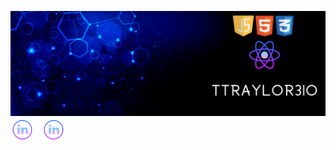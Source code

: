 ![Header for the profile Page](1.png)
<a href='http://www.linkedin.com/in/ttraylor310' target='_blank' rel='noopenernoreferrer'><img height='38' src='./linkedin.png'></a>&nbsp;&nbsp;
<a href='http://www.linkedin.com/in/ttraylor310' target='_blank' rel='noopenernoreferrer'><img height='38' src='./linkedin.png'></a>&nbsp;&nbsp;

<!-- <img src='https://visitor-badge.glitch.me/badge?page_id=ttraylor310.ttraylor310&left_color=darkblue&right_color=black' width='110px'> -->





<!--
- 🔭 I’m currently working on ...
- 🌱 I’m currently learning ...
- 👯 I’m looking to collaborate on ...
- 🤔 I’m looking for help with ...
- 💬 Ask me about ...
- 📫 How to reach me: ...
- 😄 Pronouns: ...
- ⚡ Fun fact: ...
-->

 <!-- ![Header for the profile Page](header.png)
 ![Header for the profile Page](1.png)


[![Top Langs](https://github-readme-stats.vercel.app/api/top-langs/?username=ttraylor310&layout=compact&theme=algolia&exclude_repo=data-structures-and-algorithms)](https://github.com/ttraylor310/github-readme-stats)

<!-- [![Tim's GitHub stats](https://github-readme-stats.vercel.app/api?username=ttraylor310&count_private=true&show_icons=true&theme=algolia)](https://github.com/ttraylor310/github-readme-stats) -->

<!-- [![Tim Traylor's stats](https://github-readme-stats.vercel.app/api/wakatime?username=ttraylor310)](https://github.com/ttraylor310/github-readme-stats) -->




<!-- <a href="https://github.com/ttraylor310/bt-auth-api">
  <img align="center" src="https://github-readme-stats.vercel.app/api/pin/?username=ttraylor310&theme=algolia&repo=bt-auth-api" />
</a> -->




<!-- <a href="https://github.com/ttraylor310/caps">
  <img align="center" src="https://github-readme-stats.vercel.app/api/pin/?username=ttraylor310&repo=caps" />
</a> -->




<!-- 
<h1 align="center">Hi 👋, I'm Tim Traylor</h1>
<h3 align="center">Full-Stack JavaScript developer from Submarine Nuclear Electrician</h3>

<p align="left"> <img src="https://komarev.com/ghpvc/?username=ttraylor310&label=Profile%20views&color=0e75b6&style=flat" alt="ttraylor310" /> </p>

- 🌱 I’m currently learning **JavaScript. Always**

- 📫 How to reach me **ttraylor310@gmail.com**

- ⚡ Fun fact **I've lived on a sailboat as a child and an adult**

<h3 align="left">Connect with me:</h3>
<p align="left">
<a href="https://linkedin.com/in/ttraylor310" target="blank"><img align="center" src="https://raw.githubusercontent.com/rahuldkjain/github-profile-readme-generator/master/src/images/icons/Social/linked-in-alt.svg" alt="ttraylor310" height="30" width="40" /></a>
</p>

<h3 align="left">Languages and Tools:</h3>
<p align="left"> <a href="https://www.gnu.org/software/bash/" target="_blank" rel="noreferrer"> <img src="https://www.vectorlogo.zone/logos/gnu_bash/gnu_bash-icon.svg" alt="bash" width="40" height="40"/> </a> <a href="https://getbootstrap.com" target="_blank" rel="noreferrer"> <img src="https://raw.githubusercontent.com/devicons/devicon/master/icons/bootstrap/bootstrap-plain-wordmark.svg" alt="bootstrap" width="40" height="40"/> </a> <a href="https://www.w3schools.com/css/" target="_blank" rel="noreferrer"> <img src="https://raw.githubusercontent.com/devicons/devicon/master/icons/css3/css3-original-wordmark.svg" alt="css3" width="40" height="40"/> </a> <a href="https://www.cypress.io" target="_blank" rel="noreferrer"> <img src="https://raw.githubusercontent.com/simple-icons/simple-icons/6e46ec1fc23b60c8fd0d2f2ff46db82e16dbd75f/icons/cypress.svg" alt="cypress" width="40" height="40"/> </a> <a href="https://www.djangoproject.com/" target="_blank" rel="noreferrer"> <img src="https://cdn.worldvectorlogo.com/logos/django.svg" alt="django" width="40" height="40"/> </a> <a href="https://expressjs.com" target="_blank" rel="noreferrer"> <img src="https://raw.githubusercontent.com/devicons/devicon/master/icons/express/express-original-wordmark.svg" alt="express" width="40" height="40"/> </a> <a href="https://www.figma.com/" target="_blank" rel="noreferrer"> <img src="https://www.vectorlogo.zone/logos/figma/figma-icon.svg" alt="figma" width="40" height="40"/> </a> <a href="https://git-scm.com/" target="_blank" rel="noreferrer"> <img src="https://www.vectorlogo.zone/logos/git-scm/git-scm-icon.svg" alt="git" width="40" height="40"/> </a> <a href="https://heroku.com" target="_blank" rel="noreferrer"> <img src="https://www.vectorlogo.zone/logos/heroku/heroku-icon.svg" alt="heroku" width="40" height="40"/> </a> <a href="https://www.w3.org/html/" target="_blank" rel="noreferrer"> <img src="https://raw.githubusercontent.com/devicons/devicon/master/icons/html5/html5-original-wordmark.svg" alt="html5" width="40" height="40"/> </a> <a href="https://developer.mozilla.org/en-US/docs/Web/JavaScript" target="_blank" rel="noreferrer"> <img src="https://raw.githubusercontent.com/devicons/devicon/master/icons/javascript/javascript-original.svg" alt="javascript" width="40" height="40"/> </a> <a href="https://jestjs.io" target="_blank" rel="noreferrer"> <img src="https://www.vectorlogo.zone/logos/jestjsio/jestjsio-icon.svg" alt="jest" width="40" height="40"/> </a> <a href="https://www.linux.org/" target="_blank" rel="noreferrer"> <img src="https://raw.githubusercontent.com/devicons/devicon/master/icons/linux/linux-original.svg" alt="linux" width="40" height="40"/> </a> <a href="https://www.mongodb.com/" target="_blank" rel="noreferrer"> <img src="https://raw.githubusercontent.com/devicons/devicon/master/icons/mongodb/mongodb-original-wordmark.svg" alt="mongodb" width="40" height="40"/> </a> <a href="https://www.mysql.com/" target="_blank" rel="noreferrer"> <img src="https://raw.githubusercontent.com/devicons/devicon/master/icons/mysql/mysql-original-wordmark.svg" alt="mysql" width="40" height="40"/> </a> <a href="https://nextjs.org/" target="_blank" rel="noreferrer"> <img src="https://cdn.worldvectorlogo.com/logos/nextjs-2.svg" alt="nextjs" width="40" height="40"/> </a> <a href="https://nodejs.org" target="_blank" rel="noreferrer"> <img src="https://raw.githubusercontent.com/devicons/devicon/master/icons/nodejs/nodejs-original-wordmark.svg" alt="nodejs" width="40" height="40"/> </a> <a href="https://www.postgresql.org" target="_blank" rel="noreferrer"> <img src="https://raw.githubusercontent.com/devicons/devicon/master/icons/postgresql/postgresql-original-wordmark.svg" alt="postgresql" width="40" height="40"/> </a> <a href="https://postman.com" target="_blank" rel="noreferrer"> <img src="https://www.vectorlogo.zone/logos/getpostman/getpostman-icon.svg" alt="postman" width="40" height="40"/> </a> <a href="https://reactjs.org/" target="_blank" rel="noreferrer"> <img src="https://raw.githubusercontent.com/devicons/devicon/master/icons/react/react-original-wordmark.svg" alt="react" width="40" height="40"/> </a> <a href="https://reactnative.dev/" target="_blank" rel="noreferrer"> <img src="https://reactnative.dev/img/header_logo.svg" alt="reactnative" width="40" height="40"/> </a> <a href="https://redux.js.org" target="_blank" rel="noreferrer"> <img src="https://raw.githubusercontent.com/devicons/devicon/master/icons/redux/redux-original.svg" alt="redux" width="40" height="40"/> </a> <a href="https://sass-lang.com" target="_blank" rel="noreferrer"> <img src="https://raw.githubusercontent.com/devicons/devicon/master/icons/sass/sass-original.svg" alt="sass" width="40" height="40"/> </a> <a href="https://www.sqlite.org/" target="_blank" rel="noreferrer"> <img src="https://www.vectorlogo.zone/logos/sqlite/sqlite-icon.svg" alt="sqlite" width="40" height="40"/> </a> <a href="https://tailwindcss.com/" target="_blank" rel="noreferrer"> <img src="https://www.vectorlogo.zone/logos/tailwindcss/tailwindcss-icon.svg" alt="tailwind" width="40" height="40"/> </a> </p>

<p><img align="left" src="https://github-readme-stats.vercel.app/api/top-langs?username=ttraylor310&show_icons=true&locale=en&layout=compact" alt="ttraylor310" /></p>

<p>&nbsp;<img align="center" src="https://github-readme-stats.vercel.app/api?username=ttraylor310&show_icons=true&locale=en" alt="ttraylor310" /></p>

<p><img align="center" src="https://github-readme-streak-stats.herokuapp.com/?user=ttraylor310&" alt="ttraylor310" /></p> -->
